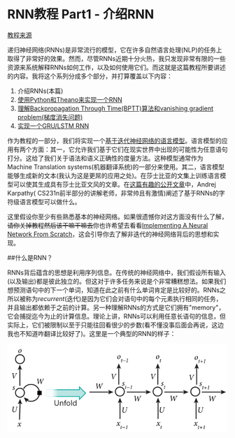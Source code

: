 # RNN教程 Part1 - 介绍RNN

[教程来源](http://www.wildml.com/2015/09/recurrent-neural-networks-tutorial-part-1-introduction-to-rnns/)

递归神经网络(RNNs)是非常流行的模型，它在许多自然语言处理(NLP)的任务上取得了非常好的效果。然而，尽管RNNs近期十分火热，我只发现非常有限的一些资源来系统解释RNNs如何工作，以及如何使用它们。而这就是这篇教程所要讲述的内容。我将这个系列分成多个部分，并打算覆盖以下内容：

1. 介绍RNNs(本篇)
2. [使用Python和Theano来实现一个RNN](http://www.wildml.com/2015/09/recurrent-neural-networks-tutorial-part-2-implementing-a-language-model-rnn-with-python-numpy-and-theano/)
3. [理解Backpropagation Through Time(BPTT)算法和vanishing gradient problem(梯度消失问题)](http://www.wildml.com/2015/10/recurrent-neural-networks-tutorial-part-3-backpropagation-through-time-and-vanishing-gradients/)
4. [实现一个GRU/LSTM RNN](http://www.wildml.com/2015/10/recurrent-neural-network-tutorial-part-4-implementing-a-grulstm-rnn-with-python-and-theano/)

作为教程的一部分，我们将实现一个[基于迭代神经网络的语言模型](http://www.fit.vutbr.cz/research/groups/speech/publi/2010/mikolov_interspeech2010_IS100722.pdf)。语言模型的应用有两个方面：其一，它允许我们基于它们在现实世界中出现的可能性为任意语句打分。这给了我们关于语法和语义正确性的度量方法。这种模型通常作为Machine Translation systems(机器翻译系统)的一部分来使用。其二，语言模型能够生成新的文本(我认为这是更屌的应用之处)。在莎士比亚的文集上训练语言模型可以使其生成具有莎士比亚文风的文章。在[这篇有趣的公开文章](http://karpathy.github.io/2015/05/21/rnn-effectiveness/)中，Andrej Karpathy( CS231n前半部分的讲解老师，非常帅且有激情)阐述了基于RNNs的字符级语言模型可以做什么。

这里假设你至少有些熟悉基本的神经网络。如果很遗憾你对这方面没有什么了解，~~请你关掉教程然后该干嘛干嘛去~~你也许希望去看看[Implementing A Neural Network From Scratch](http://www.wildml.com/2015/09/implementing-a-neural-network-from-scratch/)，这会引导你去了解非迭代的神经网络背后的思想和实现。

##什么是RNN？

RNNs背后蕴含的思想是利用序列信息。在传统的神经网络中，我们假设所有输入(以及输出)都是彼此独立的。但这对于许多任务来说是个非常糟糕想法。如果我们想预测语句中的下一个单词，知道在此之前有什么单词肯定是比较好的。RNNs之所以被称为*recurrent*(迭代)是因为它们会对语句中的每个元素执行相同的任务，并且输出都依赖于之前的计算。另一种理解RNNs的方式是它们拥有"memory"，它会捕捉迄今为止的计算信息。理论上讲，RNNs可以利用任意长语句的信息，但实际上，它们被限制以至于只能往回看很少的步数(看不懂没事后面会再说，这边我也不知道咋翻译比较好了)。这里是一个典型的RNN的样子：

![Nature上的RNN图](./img/rnn.jpg)


